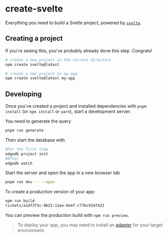 # create-svelte

Everything you need to build a Svelte project, powered by [`svelte`](https://github.com/sveltejs/kit/tree/master/packages/create-svelte).


## Creating a project

If you're seeing this, you've probably already done this step. Congrats!

```bash
# create a new project in the current directory
npm create svelte@latest

# create a new project in my-app
npm create svelte@latest my-app
```


## Developing

Once you've created a project and installed dependencies with `pnpm install` (or `npm install` or `yarn`), start a development server:

You need to generate the query 
```bash
pnpm run generate
```
Then start the database with 
```bash
#For the first time
edgedb project init
#After
edgedb watch
```

Start the server and open the app in a new browser tab
```bash
pnpm run dev -- --open
```


To create a production version of your app:

```bash
npm run build
tickets/a1df3f3c-9b22-11ee-9e4f-c77bc934f422
```

You can preview the production build with `npm run preview`.

> To deploy your app, you may need to install an [adapter](https://kit.svelte.dev/docs/adapters) for your target environment.

